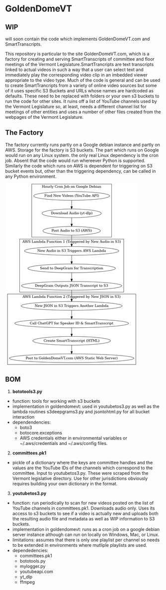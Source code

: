 # GoldenDomeVT

## WIP

will soon contain the code which implements GoldenDomeVT.com and SmartTranscripts.

This repository is particular to the site GoldenDomeVT.com, which is a factory for creating and serving SmartTranscripts of committee and floor meetings of the Vermont Legislature.SmartTrancripts are text transcripts linked to actual videos in such a way that a user can select text and immediately play the corresponding video clip in an imbedded viewer appropriate to the video type. Much of the code is general and can be used to create SmartTrancripts from a variety of online video sources but some of it uses specific S3 Buckets and URLs whose names are hardcoded as defaults. These need to be replaced with folders or your own s3 buckets to run the code for other sites. It ruins off a list of YouTube channels used by the Vermont Legislature so, at least, needs a different channel list for meetings of other entities and uses a number of other files created from the webpages of the Vermont Legislature.
## The Factory
The factory currently runs partly on a Google debian instance and partly on AWS. Storage for the factory is S3 buckets. The part which runs on Google would run on any Linux system. the only real Linux dependency is the cron job. Absent that the code would run whereever Python is supported. Similarly the code which runs on AWS is dependent for triggering on S3 bucket events but, other than the triggering dependency, can be called in any Python environment.

![The Factory](/assets/factory.png)

## BOM
1. **bototools3.py**
 - function: tools for working with s3 buckets
 - implementation in goldendomevt: used in youtubetos3.py as well as the lambda routines s3deepgrams3.py and jsontohtml.py for all bucket interaction
 - dependendencies:
   - boto3
   - botocore.exceptions
   - AWS credentials either in environmental variables or ~/.aws/credentials and ~/.aws/config files.

2. **committees.pk1**
- pickle of a dictionary where the keys are committee handles and the values are the YouTube IDs of the channels which correspond to the committee. Input to youtubetos3.py. These were scraped from the Vermont legislative directory. Use for other jurisdictions obviously requires building your own dictionary in the format.
    
3. **youtubetos3.py**
 - function: run periodically to scan for new videos posted on the list of YouTube channels in committees.pk1. Downloads audio only. Uses its access to s3 buckets to see if a video is actually new and uploads both the resulting audio file and metadata as well as WIP information to S3 buckets.
 - implementation in goldendomevt: runs as a cron job on a google debian server instance although can run on locally on Windows, Mac, or Linux.
 - limitations: assumes that there is only one playlist per channel so needs to be extended in environments where mutliple playlists are used. 
 - dependedencies:
   - committees.pk1
   - bototools.py
   - mylogger.py
   - youtubeapi.com
   - yt_dlp
   - ffmpeg






